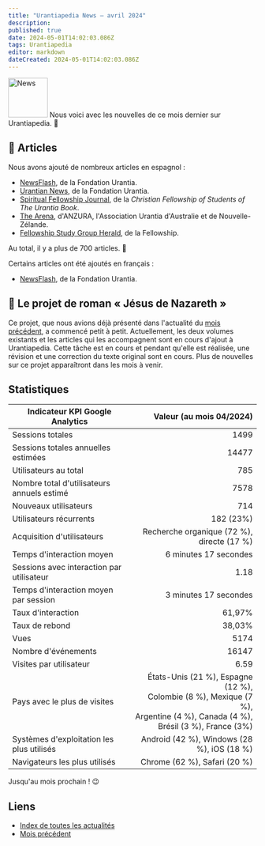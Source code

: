 ```yaml
---
title: "Urantiapedia News — avril 2024"
description:
published: true
date: 2024-05-01T14:02:03.086Z
tags: Urantiapedia
editor: markdown
dateCreated: 2024-05-01T14:02:03.086Z
---
```


<img src="/_assets/svg/icon-news.svg" alt="News" style="width: 80px;"> Nous voici avec les nouvelles de ce mois dernier sur Urantiapedia. :mega:

## :page_with_curl: Articles

Nous avons ajouté de nombreux articles en espagnol :

- [NewsFlash](/es/index/articles_uf_newsflash), de la Fondation Urantia.
- [Urantian News](/es/index/articles_uf_urantian), de la Fondation Urantia.
- [Spiritual Fellowship Journal](/es/index/articles_spiritual_fellowship_journal), de la _Christian Fellowship of Students of The Urantia Book_.
- [The Arena](/es/index/articles_arena), d'ANZURA, l'Association Urantia d'Australie et de Nouvelle-Zélande.
- [Fellowship Study Group Herald](/es/index/articles_study_group_herald), de la Fellowship.

Au total, il y a plus de 700 articles. :clap:

Certains articles ont été ajoutés en français :

- [NewsFlash](/fr/index/articles_uf_newsflash), de la Fondation Urantia.

## :notebook_with_decorative_cover: Le projet de roman « Jésus de Nazareth »

Ce projet, que nous avions déjà présenté dans l'actualité du [mois précédent](/fr/news/2024/03), a commencé petit à petit. Actuellement, les deux volumes existants et les articles qui les accompagnent sont en cours d'ajout à Urantiapedia. Cette tâche est en cours et pendant qu'elle est réalisée, une révision et une correction du texte original sont en cours. Plus de nouvelles sur ce projet apparaîtront dans les mois à venir.

## Statistiques

Indicateur KPI Google Analytics | Valeur (au mois 04/2024)
--- | ---:
Sessions totales | 1499
Sessions totales annuelles estimées | 14477
Utilisateurs au total | 785
Nombre total d'utilisateurs annuels estimé | 7578
Nouveaux utilisateurs | 714
Utilisateurs récurrents | 182 (23%)
Acquisition d'utilisateurs | Recherche organique (72 %), directe (17 %)
Temps d'interaction moyen | 6 minutes 17 secondes
Sessions avec interaction par utilisateur | 1.18
Temps d'interaction moyen par session | 3 minutes 17 secondes
Taux d'interaction | 61,97%
Taux de rebond | 38,03%
Vues | 5174
Nombre d'événements | 16147
Visites par utilisateur | 6.59
Pays avec le plus de visites | États-Unis (21 %), Espagne (12 %), <br>Colombie (8 %), Mexique (7 %), <br>Argentine (4 %), Canada (4 %), <br>Brésil (3 %), France (3%)
Systèmes d'exploitation les plus utilisés | Android (42 %), Windows (28 %), iOS (18 %)
Navigateurs les plus utilisés | Chrome (62 %), Safari (20 %)

Jusqu'au mois prochain ! :wink:

## Liens

- [Index de toutes les actualités](/es/news)
- [Mois précédent](/es/news/2024/03)